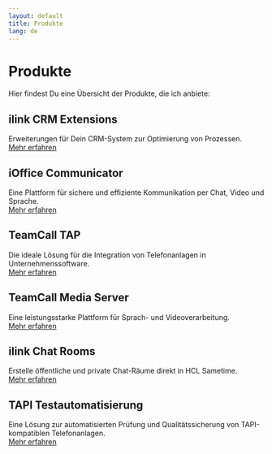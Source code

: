 ```yaml
---
layout: default
title: Produkte
lang: de
---
```


# Produkte

Hier findest Du eine Übersicht der Produkte, die ich anbiete:

## ilink CRM Extensions
Erweiterungen für Dein CRM-System zur Optimierung von Prozessen.  
[Mehr erfahren](/de/produkte/ilink-crm-extensions/)

## iOffice Communicator
Eine Plattform für sichere und effiziente Kommunikation per Chat, Video und Sprache.  
[Mehr erfahren](/de/produkte/ioffice-communicator/)

## TeamCall TAP
Die ideale Lösung für die Integration von Telefonanlagen in Unternehmenssoftware.  
[Mehr erfahren](/de/produkte/teamcall-tap/)

## TeamCall Media Server
Eine leistungsstarke Plattform für Sprach- und Videoverarbeitung.  
[Mehr erfahren](/de/produkte/teamcall-media-server/)

## ilink Chat Rooms
Erstelle öffentliche und private Chat-Räume direkt in HCL Sametime.  
[Mehr erfahren](/de/produkte/ilink-chat-rooms/)

## TAPI Testautomatisierung
Eine Lösung zur automatisierten Prüfung und Qualitätssicherung von TAPI-kompatiblen Telefonanlagen.  
[Mehr erfahren](/de/produkte/tapi-testautomatisierung/)
